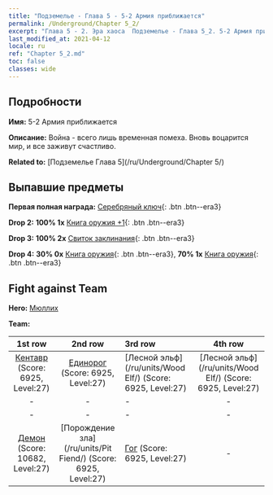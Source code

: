 ```yaml
---
title: "Подземелье - Глава 5 - 5-2 Армия приближается"
permalink: /Underground/Chapter 5_2/
excerpt: "Глава 5 - 2. Эра хаоса  Подземелье - Глава 5_2. 5-2 Армия приближается"
last_modified_at: 2021-04-12
locale: ru
ref: "Chapter 5_2.md"
toc: false
classes: wide
---
```


## Подробности

 **Имя:** 5-2 Армия приближается

 **Описание:** Война - всего лишь временная помеха. Вновь воцарится мир, и все заживут счастливо.

 **Related to:** [Подземелье Глава 5](/ru/Underground/Chapter 5/)

## Выпавшие предметы

 **Первая полная награда:** [Серебряный ключ](/ru/Items/con_693/){: .btn .btn--era3}

 **Drop 2:** **100% 1x** [Книга оружия +1](/ru/Items/mat_25/){: .btn .btn--era3}

 **Drop 3:** **100% 2x** [Свиток заклинания](/ru/Items/con_694/){: .btn .btn--era3}

 **Drop 4:** **30% 0x** [Книга оружия](/ru/Items/mat_18/){: .btn .btn--era3}, **70% 1x** [Книга оружия](/ru/Items/mat_18/){: .btn .btn--era3}


## Fight against Team
 **Hero:** [Мюллих](/ru/heroes/Mullich/)

 **Team:**


  | 1st row | 2nd row | 3rd row | 4th row |
  |:----:|:----:|:----|:----:|
  | [Кентавр](/ru/units/Centaur/) (Score: 6925, Level:27)  | [Единорог](/ru/units/Unicorn/) (Score: 6925, Level:27)  | [Лесной эльф](/ru/units/Wood Elf/) (Score: 6925, Level:27)  | [Лесной эльф](/ru/units/Wood Elf/) (Score: 6925, Level:27)  |
  | - | - | - | - |
  | - | - | - | - |
  | [Демон](/ru/units/Demon/) (Score: 10682, Level:27)  | [Порождение зла](/ru/units/Pit Fiend/) (Score: 6925, Level:27)  | [Гог](/ru/units/Gog/) (Score: 6925, Level:27)  | - |



